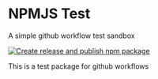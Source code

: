 # NPMJS Test

A simple github workflow test sandbox

[![Create release and publish npm package](https://github.com/dreamora/npmjs-test/actions/workflows/release-and-publish.yml/badge.svg)](https://github.com/dreamora/npmjs-test/actions/workflows/release-and-publish.yml)

This is a test package for github workflows